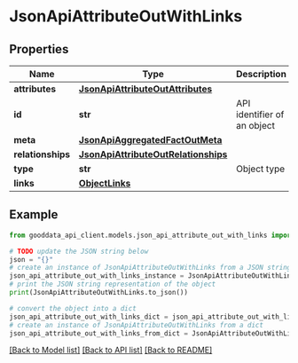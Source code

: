 # JsonApiAttributeOutWithLinks


## Properties

Name | Type | Description | Notes
------------ | ------------- | ------------- | -------------
**attributes** | [**JsonApiAttributeOutAttributes**](JsonApiAttributeOutAttributes.md) |  | [optional] 
**id** | **str** | API identifier of an object | 
**meta** | [**JsonApiAggregatedFactOutMeta**](JsonApiAggregatedFactOutMeta.md) |  | [optional] 
**relationships** | [**JsonApiAttributeOutRelationships**](JsonApiAttributeOutRelationships.md) |  | [optional] 
**type** | **str** | Object type | 
**links** | [**ObjectLinks**](ObjectLinks.md) |  | [optional] 

## Example

```python
from gooddata_api_client.models.json_api_attribute_out_with_links import JsonApiAttributeOutWithLinks

# TODO update the JSON string below
json = "{}"
# create an instance of JsonApiAttributeOutWithLinks from a JSON string
json_api_attribute_out_with_links_instance = JsonApiAttributeOutWithLinks.from_json(json)
# print the JSON string representation of the object
print(JsonApiAttributeOutWithLinks.to_json())

# convert the object into a dict
json_api_attribute_out_with_links_dict = json_api_attribute_out_with_links_instance.to_dict()
# create an instance of JsonApiAttributeOutWithLinks from a dict
json_api_attribute_out_with_links_from_dict = JsonApiAttributeOutWithLinks.from_dict(json_api_attribute_out_with_links_dict)
```
[[Back to Model list]](../README.md#documentation-for-models) [[Back to API list]](../README.md#documentation-for-api-endpoints) [[Back to README]](../README.md)


